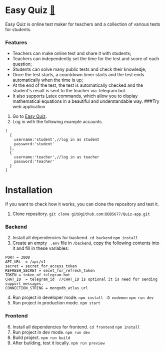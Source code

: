 # Easy Quiz [:link:](https://easyquiz1.netlify.app)
Easy Quiz is online test maker for teachers and a collection of various tests for students.
### Features
- Teachers can make online test and share it with students;
- Teachers can independently set the time for the test and score of each question;
- Students can solve many public tests and check their knowledje;
- Once the test starts, a countdown timer starts and the test ends automatically when the time is up;
- At the end of the test, the test is automatically checked and the student's result is sent to the teacher via Telegram bot.
- It also supports Latex commands, which allow you to display mathematical equations in a beautiful and understandable way.
###Try web application
1. Go to [Easy Quiz](https://easyquiz1.netlify.app).
2. Log in with the following example accaunts.

```
[
  {
    username:'student',//log in as student
    password:'student'
  },
  {
    username:'teacher',//log in as teacher
    password:'teacher'
  }
]
```
# Installation
If you want to check how it works, you can clone the repository and test it.
1. Clone repository.
`git clone git@github.com:DDD5677/Quiz-app.git`
### Backend
2. Install all dependencies for backend.
`cd backend`
`npm install `
3. Create an empty ` .env` file in `/backend`, copy the following contents into it and fill in these variables:

```
PORT = 3000
API_URL  = /api/v1
secret = secret_for_access_token
REFRESH_SECRET = secet_for_refresh_token
TOKEN = token_of_telegram_bot
CHAT_ID  = telegram_id  //CHAT_ID is optional it is need for sending support messages. 
CONNECTION_STRING = mongodb_atlas_url
```
4. Run project in developer mode.
`npm install -D nodemon`
`npm run dev`
5. Run project in production mode.
`npm start`
### Frontend
6. Install all dependencies for frontend.
`cd frontend`
`npm install `
7. Run project in dev mode.
`npm run dev`
8. Build project.
`npm run build`
9. After building, test it locally.
`npm run preview`
